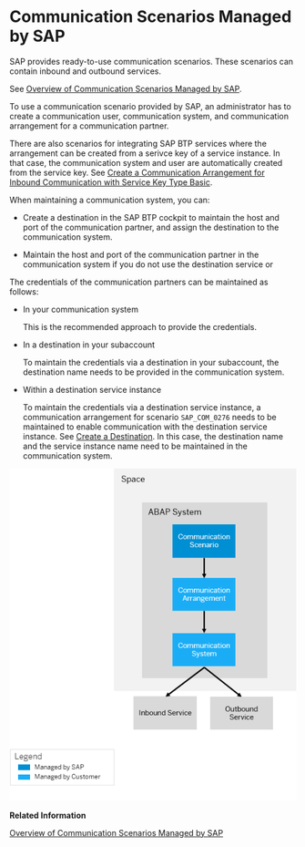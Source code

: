 <!-- copyc068e112a4be4b0487c0c663fa367733 -->

# Communication Scenarios Managed by SAP

SAP provides ready-to-use communication scenarios. These scenarios can contain inbound and outbound services.

See [Overview of Communication Scenarios Managed by SAP](overview-of-communication-scenarios-managed-by-sap-2d16f49.md).

To use a communication scenario provided by SAP, an administrator has to create a communication user, communication system, and communication arrangement for a communication partner.

There are also scenarios for integrating SAP BTP services where the arrangement can be created from a serivce key of a service instance. In that case, the communication system and user are automatically created from the service key. See [Create a Communication Arrangement for Inbound Communication with Service Key Type Basic](../30-development/create-a-communication-arrangement-for-inbound-communication-with-service-key-type-basic-1cc5a1d.md).

When maintaining a communication system, you can:

-   Create a destination in the SAP BTP cockpit to maintain the host and port of the communication partner, and assign the destination to the communication system.

-   Maintain the host and port of the communication partner in the communication system if you do not use the destination service or


The credentials of the communication partners can be maintained as follows:

-   In your communication system

    This is the recommended approach to provide the credentials.

-   In a destination in your subaccount

    To maintain the credentials via a destination in your subaccount, the destination name needs to be provided in the communication system.

-   Within a destination service instance

    To maintain the credentials via a destination service instance, a communication arrangement for scenario `SAP_COM_0276` needs to be maintained to enable communication with the destination service instance. See [Create a Destination](../30-development/create-a-destination-3fa7934.md). In this case, the destination name and the service instance name need to be maintained in the communication system.


![](../30-development/images/In_Outbound_Communication_Managed_by_SAP_e3bc26e.png)

**Related Information**  


[Overview of Communication Scenarios Managed by SAP](overview-of-communication-scenarios-managed-by-sap-2d16f49.md "Find a quick overview of all the communication scenarios in the ABAP environment.")

